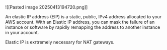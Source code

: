 ![[Pasted image 20250413194720.png]]

An elastic IP address (EIP) is a static, public, IPv4 address allocated to your AWS account. With an Elastic IP address, you can mask the failure of an instance or software by rapidly remapping the address to another instance in your account.

Elastic IP is exrtremely necessary for NAT gateways.